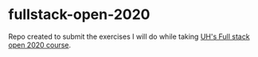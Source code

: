 # fullstack-open-2020
Repo created to submit the exercises I will do while taking [UH's Full stack open 2020 course](https://fullstackopen.com/en/).
